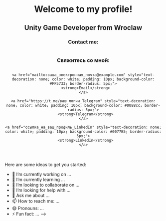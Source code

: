 # <p align="center">Welcome to my profile!</p>

## <p align="center">Unity Game Developer from Wroclaw</p>

### <p align="center">Contact me:</p>
<div style="display: flex; flex-direction: column; align-items: center; text-align: center;">

  <h3>Свяжитесь со мной:</h3>

  <div style="display: flex; justify-content: space-around; align-items: center; margin-bottom: 20px;">

    <a href="mailto:ваша_электронная_почта@example.com" style="text-decoration: none; color: white; padding: 10px; background-color: #FF5733; border-radius: 5px;">
      <strong>Email</strong>
    </a>

    <a href="https://t.me/ваш_логин_Telegram" style="text-decoration: none; color: white; padding: 10px; background-color: #0088cc; border-radius: 5px;">
      <strong>Telegram</strong>
    </a>

    <a href="ссылка_на_ваш_профиль_LinkedIn" style="text-decoration: none; color: white; padding: 10px; background-color: #0077B5; border-radius: 5px;">
      <strong>LinkedIn</strong>
    </a>

  </div>

</div>

Here are some ideas to get you started:

- 🔭 I’m currently working on ...
- 🌱 I’m currently learning ...
- 👯 I’m looking to collaborate on ...
- 🤔 I’m looking for help with ...
- 💬 Ask me about ...
- 📫 How to reach me: ...
- 😄 Pronouns: ...
- ⚡ Fun fact: ...
-->
